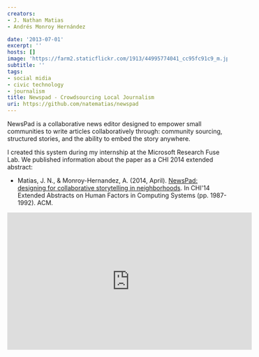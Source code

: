 ```yaml
---
creators:
- J. Nathan Matias
- Andrés Monroy Hernández

date: '2013-07-01'
excerpt: ''
hosts: []
image: 'https://farm2.staticflickr.com/1913/44995774041_cc95fc91c9_m.jpg'
subtitle: ''
tags:
- social midia
- civic technology
- journalism
title: Newspad - Crowdsourcing Local Journalism
uri: https://github.com/natematias/newspad
---
```

NewsPad is a collaborative news editor designed to empower small communities to write articles collaboratively through: community sourcing, structured stories, and the ability to embed the story anywhere. 

I created this system during my internship at the Microsoft Research Fuse Lab. We published information about the paper as a CHI 2014 extended abstract:
* Matias, J. N., & Monroy-Hernandez, A. (2014, April). <a href="https://arxiv.org/pdf/1507.01299.pdf">NewsPad: designing for collaborative storytelling in neighborhoods</a>. In CHI'14 Extended Abstracts on Human Factors in Computing Systems (pp. 1987-1992). ACM.

<iframe width="560" height="315" src="https://www.youtube.com/embed/6G6XJzxveDA?rel=0" frameborder="0" allow="autoplay; encrypted-media" allowfullscreen></iframe>
